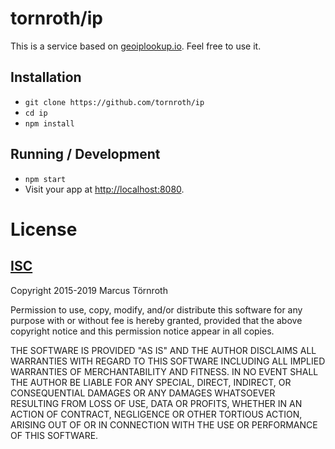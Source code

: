 # tornroth/ip

This is a service based on [geoiplookup.io](https://geoiplookup.io). Feel free to use it.

## Installation

* `git clone https://github.com/tornroth/ip`
* `cd ip`
* `npm install`

## Running / Development

* `npm start`
* Visit your app at [http://localhost:8080](http://localhost:8080).

# License

## [ISC](https://opensource.org/licenses/ISC)

Copyright 2015-2019 Marcus Törnroth

Permission to use, copy, modify, and/or distribute this software for any purpose with or without fee is hereby granted, provided that the above copyright notice and this permission notice appear in all copies.

THE SOFTWARE IS PROVIDED "AS IS" AND THE AUTHOR DISCLAIMS ALL WARRANTIES WITH REGARD TO THIS SOFTWARE INCLUDING ALL IMPLIED WARRANTIES OF MERCHANTABILITY AND FITNESS. IN NO EVENT SHALL THE AUTHOR BE LIABLE FOR ANY SPECIAL, DIRECT, INDIRECT, OR CONSEQUENTIAL DAMAGES OR ANY DAMAGES WHATSOEVER RESULTING FROM LOSS OF USE, DATA OR PROFITS, WHETHER IN AN ACTION OF CONTRACT, NEGLIGENCE OR OTHER TORTIOUS ACTION, ARISING OUT OF OR IN CONNECTION WITH THE USE OR PERFORMANCE OF THIS SOFTWARE.